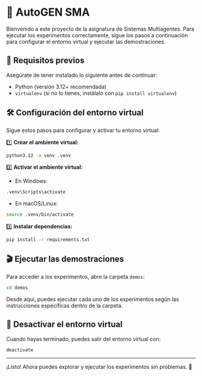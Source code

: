 # 🚀 AutoGEN SMA

Bienvenido a este proyecto de la asignatura de Sistemas Multiagentes. Para ejecutar los experimentos correctamente, sigue los pasos a continuación para configurar el entorno virtual y ejecutar las demostraciones.

## 📌 Requisitos previos

Asegúrate de tener instalado lo siguiente antes de continuar:
- Python (versión 3.12+ recomendada)
- `virtualenv` (si no lo tienes, instálalo con `pip install virtualenv`)

## 🛠️ Configuración del entorno virtual

Sigue estos pasos para configurar y activar tu entorno virtual:

1️⃣ **Crear el ambiente virtual:**
```sh
python3.12 -m venv .venv
```

2️⃣ **Activar el ambiente virtual:**
   - En Windows:
   ```sh
   .venv\Scripts\activate
   ```
   - En macOS/Linux:
   ```sh
   source .venv/bin/activate
   ```

3️⃣ **Instalar dependencias:**
```sh
pip install -r requirements.txt
```

## 🎬 Ejecutar las demostraciones

Para acceder a los experimentos, abre la carpeta `demos`:
```sh
cd demos
```
Desde aquí, puedes ejecutar cada uno de los experimentos según las instrucciones específicas dentro de la carpeta.

## 🔄 Desactivar el entorno virtual
Cuando hayas terminado, puedes salir del entorno virtual con:
```sh
deactivate
```

---

¡Listo! Ahora puedes explorar y ejecutar los experimentos sin problemas. 🚀

